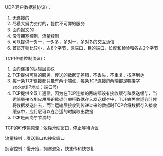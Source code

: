 UDP(用户数据报协议)：

1. 无连接的
2. 尽最大努力交付的，提供不可靠的服务
3. 面向报文的
4. 没有拥塞控制，流量控制
5. 可以提供一对一，一对多，多对一，多对多的交互通信
6. 首部开销比较小，占8个字节，源端口，目的端口，长度和检验和各占2个字节



TCP(传输控制协议)：

1. 面向连接的运输层协议
2. TCP提供可靠的服务，传送的数据无差错，不丢失，不重复，按序到达
3. 每一条TCP连接都只能有两个端点，每条TCP连接的两端都是套接字socket(IP地址：端口号)
4. TCP提供全双工通信，因为在TCP连接的两端都设有接收缓存和发送缓存，当运输层接收到应用层的数据时会将数据存入发送缓存中，TCP会再合适的时候将数据发送出去，而当运输层接收到传递过来的数据时TCP会将数据存入接收缓存中，应用层可以在合适的时候取出数据
5. TCP是面向字节流的



TCP的可传输原理：依靠滑动窗口，停止等待协议

流量控制：发送窗口和接收窗口

拥塞控制：慢开始，拥塞避免，快重传和快恢复